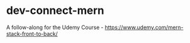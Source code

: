 # dev-connect-mern
A follow-along for the Udemy Course - https://www.udemy.com/mern-stack-front-to-back/
